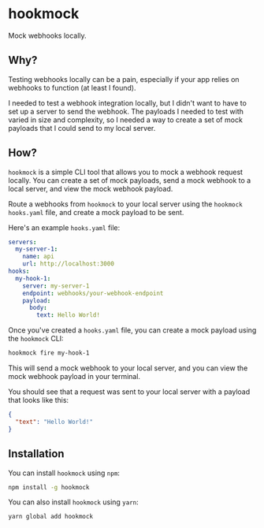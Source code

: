 # hookmock

Mock webhooks locally.

## Why?

Testing webhooks locally can be a pain, especially if your app relies on webhooks to function (at least I found).

I needed to test a webhook integration locally, but I didn't want to have to set up a server to send the webhook. The payloads I needed to test with varied in size and complexity, so I needed a way to create a set of mock payloads that I could send to my local server.

## How?

`hookmock` is a simple CLI tool that allows you to mock a webhook request locally. You can create a set of mock payloads, send a mock webhook to a local server, and view the mock webhook payload.

Route a webhooks from `hookmock` to your local server using the `hookmock` `hooks.yaml` file, and create a mock payload to be sent.

Here's an example `hooks.yaml` file:

```yaml
servers:
  my-server-1:
    name: api
    url: http://localhost:3000
hooks:
  my-hook-1:
    server: my-server-1
    endpoint: webhooks/your-webhook-endpoint
    payload:
      body: 
        text: Hello World!
```

Once you've created a `hooks.yaml` file, you can create a mock payload using the `hookmock` CLI:

```bash
hookmock fire my-hook-1
```

This will send a mock webhook to your local server, and you can view the mock webhook payload in your terminal.

You should see that a request was sent to your local server with a payload that looks like this:

```json
{
  "text": "Hello World!"
}
```

## Installation

You can install `hookmock` using `npm`:

```bash
npm install -g hookmock
```

You can also install `hookmock` using `yarn`:

```bash
yarn global add hookmock
```